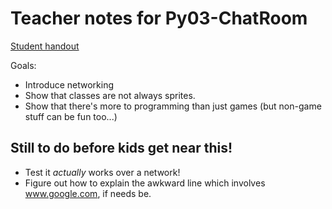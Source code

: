 Teacher notes for Py03-ChatRoom
============================

[Student handout](py03-chatroom.md)

Goals:

* Introduce networking
* Show that classes are not always sprites.
* Show that there's more to programming than just games (but non-game stuff can be fun too...)


Still to do before kids get near this!
------------

* Test it _actually_ works over a network!
* Figure out how to explain the awkward line which involves www.google.com, if needs be.
